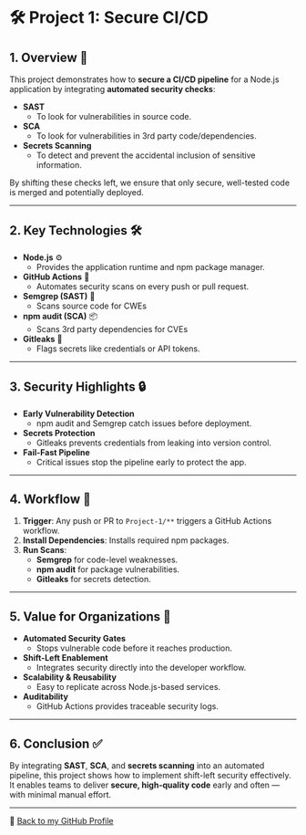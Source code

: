 # 🛠️ Project 1: Secure CI/CD

## 1. Overview 🚀
This project demonstrates how to **secure a CI/CD pipeline** for a Node.js application by integrating **automated security checks**:
- **SAST**
  - To look for vulnerabilities in source code.
- **SCA**
  - To look for vulnerabilities in 3rd party code/dependencies.
- **Secrets Scanning**
  - To detect and prevent the accidental inclusion of sensitive information.

By shifting these checks left, we ensure that only secure, well-tested code is merged and potentially deployed.

---

## 2. Key Technologies 🛠
- **Node.js** ⚙️  
  - Provides the application runtime and npm package manager.
- **GitHub Actions** 🤖  
  - Automates security scans on every push or pull request.
- **Semgrep (SAST)** 🔎  
  - Scans source code for CWEs
- **npm audit (SCA)** 📦  
  - Scans 3rd party dependencies for CVEs
- **Gitleaks** 🔐  
  - Flags secrets like credentials or API tokens.

---

## 3. Security Highlights 🔒
- **Early Vulnerability Detection**  
  - npm audit and Semgrep catch issues before deployment.
- **Secrets Protection**  
  - Gitleaks prevents credentials from leaking into version control.
- **Fail-Fast Pipeline**  
  - Critical issues stop the pipeline early to protect the app.

---

## 4. Workflow 🔄
1. **Trigger**: Any push or PR to `Project-1/**` triggers a GitHub Actions workflow.
2. **Install Dependencies**: Installs required npm packages.
3. **Run Scans**:
   - **Semgrep** for code-level weaknesses.
   - **npm audit** for package vulnerabilities.
   - **Gitleaks** for secrets detection.

---

## 5. Value for Organizations 💼
- **Automated Security Gates**  
  - Stops vulnerable code before it reaches production.
- **Shift-Left Enablement**  
  - Integrates security directly into the developer workflow.
- **Scalability & Reusability**  
  - Easy to replicate across Node.js-based services.
- **Auditability**  
  - GitHub Actions provides traceable security logs.

---

## 6. Conclusion ✅
By integrating **SAST**, **SCA**, and **secrets scanning** into an automated pipeline, this project shows how to implement shift-left security effectively. It enables teams to deliver **secure, high-quality code** early and often — with minimal manual effort.

---

🔗 [Back to my GitHub Profile](https://github.com/nfroze)
